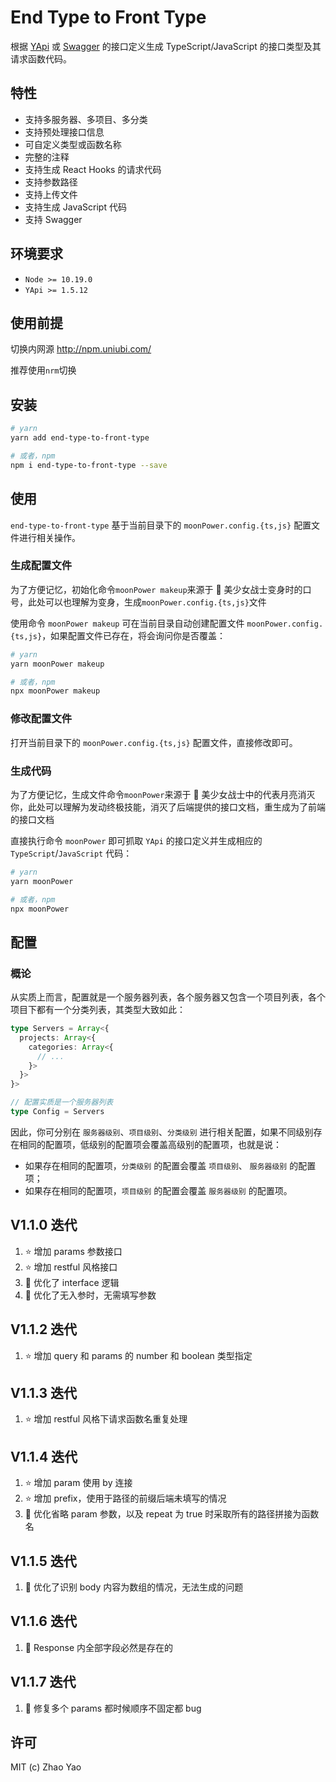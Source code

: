 # End Type to Front Type

根据 [YApi](https://github.com/YMFE/yapi) 或 [Swagger](https://swagger.io/) 的接口定义生成 TypeScript/JavaScript 的接口类型及其请求函数代码。

## 特性

- 支持多服务器、多项目、多分类
- 支持预处理接口信息
- 可自定义类型或函数名称
- 完整的注释
- 支持生成 React Hooks 的请求代码
- 支持参数路径
- 支持上传文件
- 支持生成 JavaScript 代码
- 支持 Swagger

## 环境要求

- `Node >= 10.19.0`
- `YApi >= 1.5.12`

## 使用前提

切换内网源 http://npm.uniubi.com/

推荐使用`nrm`切换

## 安装

```bash
# yarn
yarn add end-type-to-front-type

# 或者，npm
npm i end-type-to-front-type --save
```

## 使用

`end-type-to-front-type` 基于当前目录下的 `moonPower.config.{ts,js}` 配置文件进行相关操作。

### 生成配置文件

为了方便记忆，初始化命令`moonPower makeup`来源于 :girl: 美少女战士变身时的口号，此处可以也理解为变身，生成`moonPower.config.{ts,js}`文件

使用命令 `moonPower makeup` 可在当前目录自动创建配置文件 `moonPower.config.{ts,js}`，如果配置文件已存在，将会询问你是否覆盖：

```bash
# yarn
yarn moonPower makeup

# 或者，npm
npx moonPower makeup
```

### 修改配置文件

打开当前目录下的 `moonPower.config.{ts,js}` 配置文件，直接修改即可。

### 生成代码

为了方便记忆，生成文件命令`moonPower`来源于 :girl: 美少女战士中的代表月亮消灭你，此处可以理解为发动终极技能，消灭了后端提供的接口文档，重生成为了前端的接口文档

直接执行命令 `moonPower` 即可抓取 `YApi` 的接口定义并生成相应的 `TypeScript`/`JavaScript` 代码：

```bash
# yarn
yarn moonPower

# 或者，npm
npx moonPower
```

## 配置

### 概论

从实质上而言，配置就是一个服务器列表，各个服务器又包含一个项目列表，各个项目下都有一个分类列表，其类型大致如此：

```ts
type Servers = Array<{
  projects: Array<{
    categories: Array<{
      // ...
    }>
  }>
}>

// 配置实质是一个服务器列表
type Config = Servers
```

因此，你可分别在 `服务器级别`、`项目级别`、`分类级别` 进行相关配置，如果不同级别存在相同的配置项，低级别的配置项会覆盖高级别的配置项，也就是说：

- 如果存在相同的配置项，`分类级别` 的配置会覆盖 `项目级别`、 `服务器级别` 的配置项；
- 如果存在相同的配置项，`项目级别` 的配置会覆盖 `服务器级别` 的配置项。

## V1.1.0 迭代

1. ⭐ 增加 params 参数接口
2. ⭐ 增加 restful 风格接口
3. 🌟 优化了 interface 逻辑
4. 🌟 优化了无入参时，无需填写参数

## V1.1.2 迭代

1. ⭐ 增加 query 和 params 的 number 和 boolean 类型指定

## V1.1.3 迭代

1. ⭐ 增加 restful 风格下请求函数名重复处理

## V1.1.4 迭代

1. ⭐ 增加 param 使用 by 连接
2. ⭐ 增加 prefix，使用于路径的前缀后端未填写的情况
3. 🌟 优化省略 param 参数，以及 repeat 为 true 时采取所有的路径拼接为函数名

## V1.1.5 迭代

1. 🌟 优化了识别 body 内容为数组的情况，无法生成的问题

## V1.1.6 迭代

1. 🌟 Response 内全部字段必然是存在的

## V1.1.7 迭代

1. :bug: 修复多个 params 都时候顺序不固定都 bug

## 许可

MIT (c) Zhao Yao
